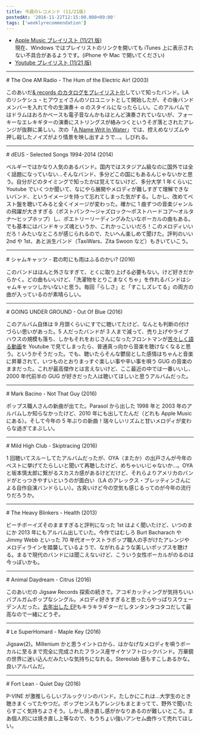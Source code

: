 ```yaml
---
title: 今週のレコメンド (11/21版)
postedAt: '2016-11-22T12:15:00.000+09:00'
tags: ['weeklyrecommendation']
---
```


- [Apple Music プレイリスト (11/21 版)](https://itunes.apple.com/jp/playlist/jin-zhounorekomendo-11-21ban/idpl.f0307ab1d5f94880a569a1309f280631)  
  現在、Windows ではプレイリストのリンクを開いても iTunes 上に表示されない不具合があるようです。(iPhone や Mac で開いてください)
- [Youtube プレイリスト (11/21 版)](https://www.youtube.com/playlist?list=PLegnWsUgQaye-FmMUfr3ymi5USHCgx0Bf)

---

\# The One AM Radio - The Hum of the Electric Air! (2003)

このあいだ[& records のカタログをプレイリスト化](https://itunes.apple.com/jp/playlist/records-chronology/idpl.19693d571ebe43728fb360f274c7112c)していて知ったバンド。LA のリシケシュ・ヒアウェイさんのソロユニットとして開始したが、その後バンドメンバーを入れて今の生演奏＋ α のスタイルになったらしい。このアルバムではドラムはおろかベースも電子音なんかもほとんど演奏されていないが、フォーキーなエレキギターの演奏にストリングスが絡みつくというそぎ落とされたアレンジが抜群に美しい。次の「[A Name Writ In Water](https://itun.es/jp/0ID%5Fu)」では、控えめなリズムや押し殺したノイズがより情景を映し出すようで…。しびれる。

---

\# dEUS - Selected Songs 1994-2014 (2014)

ベルギーではかなり人気のあるバンド。国内ではスタジアム級なのに国外では全く話題になっていない…そんなバンド、多分どこの国にもあるんじゃないかと思う。自分がどのタイミングで知ったかは覚えてないけど、多分大学 1 年くらいに Youtube でいくつか聞いて、なにやら展開やメロディが難しすぎて理解できないバンド、というイメージを持って忘れてしまった気がする。しかし、改めてベスト盤を聴いてみると全くイメージが変わった。確かに 1 曲ずつの音楽ジャンルの飛躍が大きすぎる（ポストパンク～ジャズロック～ポストハードコア～オルタナ～ヒップホップ）し、ポエトリーリーディングみたいなボーカルの曲もある。でも基本にはバンドキッズ魂というか、これかっこいいだろ！このメロディいいだろ！みたいなところが感じられるので、たいへん楽しめて聞けた。評判のいい 2nd や 1st、あと派生バンド（TaxiWars、Zita Swoon など）もきいていこう。

---

\# シャムキャッツ - 君の町にも雨はふるのかい? (2016)

このバンドはほんと外さなすぎて、とくに取り上げる必要もない。けど好きだからかく。どの曲もいいけど、「洗濯物をとりこまなくちゃ」を作れるバンドはシャムキャッツしかいないと思う。毎回「らしさ」と「すこしズレてる」の両方の曲が入っているのが素晴らしい。

---

\# GOING UNDER GROUND - Out Of Blue (2016)

このアルバム自体は 9 月頭くらいにすでに聴いてたけど、なんとも判断の付けづらい思いがあった。5 人だったバンドが 3 人まで減って、売り上げやライブハウスの規模も落ち、しかもそれをおじさんになったフロントマンが[苦々しく語る動画](https://www.youtube.com/watch?v=B4YpDuOy-KM)を Youtube で見てしまったら、普通真っ向から音楽を聴けなくなると思う。というかそうだった。でも、聴いたらそんな鬱屈とした感情はちゃんと音楽に昇華されて、いつものとおりまっすぐ楽しい事や辛い事を唄う GUG の音楽のままだった。これが最高傑作とは言えないけど、ここ最近の中では一番いいし、2000 年代前半の GUG が好きだった人は聴いてほしいと思うアルバムだった。

---

\# Mark Bacino - Not That Guy (2016)

ポップス職人さんの新曲が出てた。Parasol から出した 1998 年と 2003 年のアルバムしか知らなかったけど、2010 年にも出してたんだ（どれも Apple Music にある）。そして今年の 5 年ぶりの新曲！瑞々しいリズムと甘いメロディが変わらな過ぎてまぶしい。

---

\# Mild High Club - Skiptracing (2016)

1 回聴いてスルーしてたアルバムだったが、OYA（またか）の出戸さんが今年のベストに挙げてたらしいと聞いて再聴したけど、めちゃいいじゃないか…。OYA と坂本慎太郎に繋がるスカスカ感があるけどだけど、それらよりアメリカのバンドがとっつきやすいというのが面白い（LA のアレックス・ブレッティンさんによる自作自演バンドらしい）。古臭いけど今の空気も感じるってのが今年の流行りだろうか。

---

\# The Heavy Blinkers - Health (2013)

ビーチボーイズそのまますぎると評判になった 1st はよく聞いたけど、いつのまにか 2013 年にもアルバム出していた。今作ではむしろ Burt Bacharach や Jimmy Webb といった 70 年代オーケストラポップ職人の手がけたアレンジやメロディラインを踏襲しているようで、ながれるような美しいポップスを聴ける。まるで現代のバンドには聞こえないけど、こういう女性ボーカルがのるのは今っぽいかも。

---

\# Animal Daydream - Citrus (2016)

このあいだの Jigsaw Records 探索の続きで。アコギカッティングが気持ちいいバブルガムポップなシングル。メロディ好きすぎると思ったらやっぱりスウェーデン人だった。[去年出した EP](https://itun.es/jp/fvS%5F4)もキラキラギターだしタンタンタコタコだして最高なので一緒にどうぞ。

---

\# Le SuperHomard - Maple Key (2016)

Jigsaw(2)。Millenium かと思うイントロから、はかなげなメロディを唄うボーカルに至るまで完全に完成されたフランス産サイケソフトロックバンド。万華鏡の世界に迷い込んだみたいな気持ちになれる。Stereolab 感もすこしあるかな。良いアルバムだ。

---

\# Fort Lean - Quiet Day (2016)

P-VINE が激推しらしいブルックリンのバンド。たしかにこれは…大学生のとき聴きまくってたやつだ。ポップセンスもアレンジもまとまってて、野外で聞いたらすごく気持ちよさそう。しかし焼き直し感がかなりあるのが難しいところ。まあ個人的には焼き直し上等なので、もうちょい強いアンセム曲作って売れてほしい。
